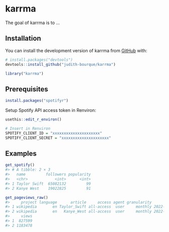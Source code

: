
<!-- README.md is generated from README.Rmd. Please edit that file -->

# karrma

<!-- badges: start -->
<!-- badges: end -->

The goal of karrma is to …

## Installation

You can install the development version of karrma from
[GitHub](https://github.com/) with:

``` r
# install.packages("devtools")
devtools::install_github("judith-bourque/karrma")
```

``` r
library("karrma")
```

## Prerequisites

``` r
install.packages("spotifyr")
```

Setup Spotify API access token in Renviron:

``` r
usethis::edit_r_environ()

# Insert in Renviron
SPOTIFY_CLIENT_ID = "xxxxxxxxxxxxxxxxxxxxx"
SPOTIFY_CLIENT_SECRET = "xxxxxxxxxxxxxxxxxxxxx"
```

## Examples

``` r
get_spotify()
#> # A tibble: 2 × 3
#>   name         followers popularity
#>   <chr>            <int>      <int>
#> 1 Taylor Swift  65082132         99
#> 2 Kanye West    19022825         91

get_pageviews_raw()
#>     project language      article     access agent granularity       date
#> 1 wikipedia       en Taylor_Swift all-access  user     monthly 2022-12-01
#> 2 wikipedia       en   Kanye_West all-access  user     monthly 2022-12-01
#>     views
#> 1  827599
#> 2 1183478
```
